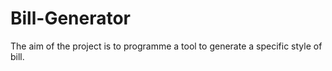 # Bill-Generator

The aim of the project is to programme a tool to generate a specific style of bill.
